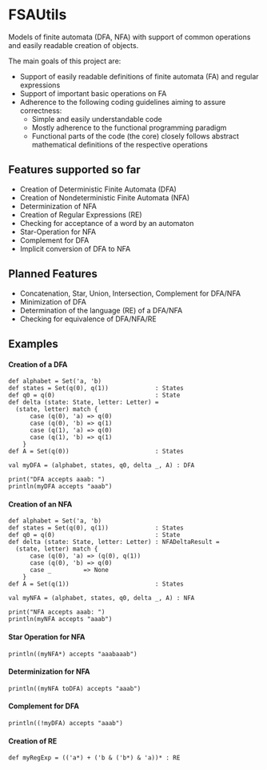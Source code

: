 FSAUtils
========

Models of finite automata (DFA, NFA) with support of common operations and easily readable creation of objects.

The main goals of this project are:

* Support of easily readable definitions of finite automata (FA) and regular expressions
* Support of important basic operations on FA
* Adherence to the following coding guidelines aiming to assure correctness:
    * Simple and easily understandable code
    * Mostly adherence to the functional programming paradigm
    * Functional parts of the code (the core) closely follows abstract mathematical definitions of the respective operations

Features supported so far
-------------------------

* Creation of Deterministic Finite Automata (DFA)
* Creation of Nondeterministic Finite Automata (NFA)
* Determinization of NFA
* Creation of Regular Expressions (RE)
* Checking for acceptance of a word by an automaton
* Star-Operation for NFA
* Complement for DFA
* Implicit conversion of DFA to NFA

Planned Features
----------------

* Concatenation, Star, Union, Intersection, Complement for DFA/NFA
* Minimization of DFA
* Determination of the language (RE) of a DFA/NFA
* Checking for equivalence of DFA/NFA/RE

Examples
--------

#### Creation of a DFA

````
def alphabet = Set('a, 'b)
def states = Set(q(0), q(1))             : States
def q0 = q(0)                            : State
def delta (state: State, letter: Letter) =
  (state, letter) match {
	  case (q(0), 'a) => q(0)
	  case (q(0), 'b) => q(1)
	  case (q(1), 'a) => q(0)
	  case (q(1), 'b) => q(1)
	}
def A = Set(q(0))                        : States

val myDFA = (alphabet, states, q0, delta _, A) : DFA

print("DFA accepts aaab: ")
println(myDFA accepts "aaab")
````

#### Creation of an NFA

````
def alphabet = Set('a, 'b)
def states = Set(q(0), q(1))             : States
def q0 = q(0)                            : State
def delta (state: State, letter: Letter) : NFADeltaResult =
  (state, letter) match {
	  case (q(0), 'a) => (q(0), q(1))
	  case (q(0), 'b) => q(0)
	  case _         => None
	}
def A = Set(q(1))                        : States

val myNFA = (alphabet, states, q0, delta _, A) : NFA

print("NFA accepts aaab: ")
println(myNFA accepts "aaab")
````

#### Star Operation for NFA

````
println((myNFA*) accepts "aaabaaab")
````

#### Determinization for NFA

````
println((myNFA toDFA) accepts "aaab")
````

#### Complement for DFA

````
println((!myDFA) accepts "aaab")
````

#### Creation of RE

````
def myRegExp = (('a*) + ('b & ('b*) & 'a))* : RE
````
